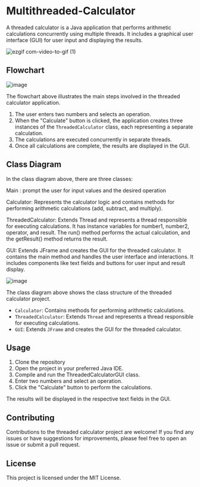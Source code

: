 # Multithreaded-Calculator

A threaded calculator is a Java application that performs arithmetic calculations concurrently using multiple threads. It includes a graphical user interface (GUI) for user input and displaying the results.
 
 ![ezgif com-video-to-gif (1)](https://github.com/Taijasi-Kaveri/Multithreaded-Calculator/assets/52359546/10a6424f-f0ae-47ad-8563-c93cb25d7454)
 
## Flowchart

![image](https://github.com/Taijasi-Kaveri/Multithreaded-Calculator/assets/52359546/2c24733b-b4b1-4f1c-99af-919d8764f016)

The flowchart above illustrates the main steps involved in the threaded calculator application. 

1. The user enters two numbers and selects an operation.
2. When the "Calculate" button is clicked, the application creates three instances of the `ThreadedCalculator` class, each representing a separate calculation.
3. The calculations are executed concurrently in separate threads.
4. Once all calculations are complete, the results are displayed in the GUI.

## Class Diagram

In the class diagram above, there are three classes:

Main  : prompt the user for input values and the desired operation

Calculator: Represents the calculator logic and contains methods for performing arithmetic calculations (add, subtract, and multiply).

ThreadedCalculator: Extends Thread and represents a thread responsible for executing calculations. It has instance variables for number1, number2, operator, and result. The run() method performs the actual calculation, and the getResult() method returns the result.

GUI: Extends JFrame and creates the GUI for the threaded calculator. It contains the main method and handles the user interface and interactions. It includes components like text fields and buttons for user input and result display.

![image](https://github.com/Taijasi-Kaveri/Multithreaded-Calculator/assets/52359546/9a32c467-6499-48ab-9dd0-4f54ed4fc917)

The class diagram above shows the class structure of the threaded calculator project.

- `Calculator`: Contains methods for performing arithmetic calculations.
- `ThreadedCalculator`: Extends `Thread` and represents a thread responsible for executing calculations.
- `GUI`: Extends `JFrame` and creates the GUI for the threaded calculator.

## Usage

1. Clone the repository
2. Open the project in your preferred Java IDE.
3. Compile and run the ThreadedCalculatorGUI class.
4. Enter two numbers and select an operation.
5. Click the "Calculate" button to perform the calculations.

The results will be displayed in the respective text fields in the GUI.

## Contributing
Contributions to the threaded calculator project are welcome! If you find any issues or have suggestions for improvements, please feel free to open an issue or submit a pull request.

## License
This project is licensed under the MIT License.

